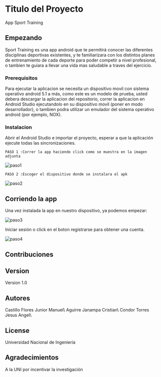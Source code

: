 # Titulo del Proyecto

App Sport Training

## Empezando
Sport Training es una app android que te permitirá conocer las diferentes disciplinas deportivas existentes, y te familiarizara con los distintos planes de entrenamiento de cada deporte para poder competir a nivel profesional, o tambien te guiara a llevar una vida mas saludable a traves del ejercicio.

### Prerequisitos

Para ejecutar la aplicacion se necesita un dispositivo movil con sistema operativo android 5.1 a más, como este es un modelo de prueba, usted debera descargar la aplicacion del repositorio, correr la aplicacion en Android Studio ejecutandolo en su dispositivo movil (poner en modo desarrollador), o tambien podra utilizar un emulador del sistema operativo android (por ejemplo, NOX).

### Instalacion
Abrir el Android Studio e importar el proyecto, esperar a que la aplicación ejecute todas las sincronizaciones.
```
PASO 1 :Correr la app haciendo click como se muestra en la imagen adjunta
```
![paso1](https://user-images.githubusercontent.com/27708565/60320548-b0d13200-993f-11e9-9dee-043b6bc5a1ba.PNG)

```
PASO 2 :Escoger el dispositivo donde se instalara el apk
```
![paso2](https://user-images.githubusercontent.com/27708565/60320801-71571580-9940-11e9-8909-d87c5391d6dd.PNG)


## Corriendo la app
Una vez instalada la app en nuestro dispositivo, ya podemos empezar:

![paso3](https://user-images.githubusercontent.com/27708565/60320986-0eb24980-9941-11e9-873f-4e7ff9b04ae1.jpg)

Iniciar sesión o click en el boton registrarse para obtener una cuenta.

![paso4](https://user-images.githubusercontent.com/27708565/60321043-37d2da00-9941-11e9-8cee-0fbb8c28b436.jpg)

## Contribuciones



## Version

Version 1.0

## Autores

Castillo Flores Junior Manuel\\
Aguirre Janampa Cristian\\
Condor Torres Jesus Angel\\

## License
Universidad Nacional de Ingeniería


## Agradecimientos
A la UNI por incentivar la investigación
